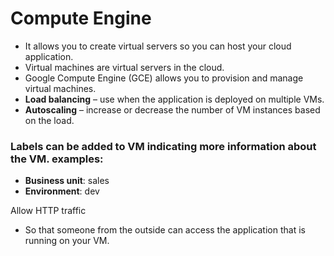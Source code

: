 # Compute Engine

- It allows you to create virtual servers so you can host your cloud application.
- Virtual machines are virtual servers in the cloud.
- Google Compute Engine (GCE) allows you to provision and manage virtual machines.
- **Load balancing** – use when the application is deployed on multiple VMs.
- **Autoscaling** – increase or decrease the number of VM instances based on the load.

### Labels can be added to VM indicating more information about the VM. examples:
- **Business unit**: sales
- **Environment**: dev

 Allow HTTP traffic
- So that someone from the outside can access the application that is running on your VM.
